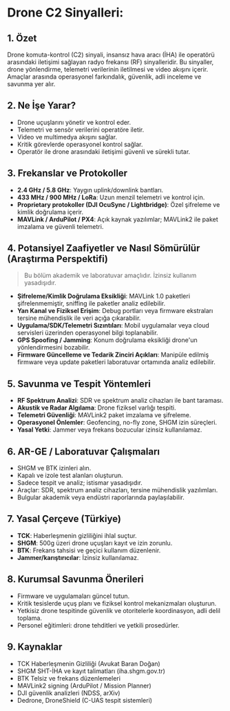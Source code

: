 # Drone C2 Sinyalleri:

## 1. Özet
Drone komuta-kontrol (C2) sinyali, insansız hava aracı (İHA) ile operatörü arasındaki iletişimi sağlayan radyo frekansı (RF) sinyalleridir. Bu sinyaller, drone yönlendirme, telemetri verilerinin iletilmesi ve video akışını içerir. Amaçlar arasında operasyonel farkındalık, güvenlik, adli inceleme ve savunma yer alır.

## 2. Ne İşe Yarar?
- Drone uçuşlarını yönetir ve kontrol eder.
- Telemetri ve sensör verilerini operatöre iletir.
- Video ve multimedya akışını sağlar.
- Kritik görevlerde operasyonel kontrol sağlar.
- Operatör ile drone arasındaki iletişimi güvenli ve sürekli tutar.

## 3. Frekanslar ve Protokoller
- **2.4 GHz / 5.8 GHz**: Yaygın uplink/downlink bantları.
- **433 MHz / 900 MHz / LoRa**: Uzun menzil telemetri ve kontrol için.
- **Proprietary protokoller (DJI OcuSync / Lightbridge)**: Özel şifreleme ve kimlik doğrulama içerir.
- **MAVLink / ArduPilot / PX4**: Açık kaynak yazılımlar; MAVLink2 ile paket imzalama ve güvenli telemetri.

## 4. Potansiyel Zaafiyetler ve Nasıl Sömürülür (Araştırma Perspektifi)
> Bu bölüm akademik ve laboratuvar amaçlıdır. İzinsiz kullanım yasadışıdır.

- **Şifreleme/Kimlik Doğrulama Eksikliği**: MAVLink 1.0 paketleri şifrelenmemiştir, sniffing ile paketler analiz edilebilir.
- **Yan Kanal ve Fiziksel Erişim**: Debug portları veya firmware ekstraları tersine mühendislik ile veri açığa çıkarabilir.
- **Uygulama/SDK/Telemetri Sızıntıları**: Mobil uygulamalar veya cloud servisleri üzerinden operasyonel bilgi toplanabilir.
- **GPS Spoofing / Jamming**: Konum doğrulama eksikliği drone'un yönlendirmesini bozabilir.
- **Firmware Güncelleme ve Tedarik Zinciri Açıkları**: Manipüle edilmiş firmware veya update paketleri laboratuvar ortamında analiz edilebilir.

## 5. Savunma ve Tespit Yöntemleri
- **RF Spektrum Analizi**: SDR ve spektrum analiz cihazları ile bant taraması.
- **Akustik ve Radar Algılama**: Drone fiziksel varlığı tespiti.
- **Telemetri Güvenliği**: MAVLink2 paket imzalama ve şifreleme.
- **Operasyonel Önlemler**: Geofencing, no-fly zone, SHGM izin süreçleri.
- **Yasal Yetki**: Jammer veya frekans bozucular izinsiz kullanılamaz.

## 6. AR-GE / Laboratuvar Çalışmaları
- SHGM ve BTK izinleri alın.
- Kapalı ve izole test alanları oluşturun.
- Sadece tespit ve analiz; istismar yasadışıdır.
- Araçlar: SDR, spektrum analiz cihazları, tersine mühendislik yazılımları.
- Bulgular akademik veya endüstri raporlarında paylaşılabilir.

## 7. Yasal Çerçeve (Türkiye)
- **TCK**: Haberleşmenin gizliliğini ihlal suçtur.
- **SHGM**: 500g üzeri drone uçuşları kayıt ve izin zorunlu.
- **BTK**: Frekans tahsisi ve geçici kullanım düzenlenir.
- **Jammer/karıştırıcılar**: İzinsiz kullanılamaz.

## 8. Kurumsal Savunma Önerileri
- Firmware ve uygulamaları güncel tutun.
- Kritik tesislerde uçuş planı ve fiziksel kontrol mekanizmaları oluşturun.
- Yetkisiz drone tespitinde güvenlik ve otoritelerle koordinasyon, adli delil toplama.
- Personel eğitimleri: drone tehditleri ve yetkili prosedürler.

## 9. Kaynaklar
- TCK Haberleşmenin Gizliliği (Avukat Baran Doğan)
- SHGM SHT-İHA ve kayıt talimatları (iha.shgm.gov.tr)
- BTK Telsiz ve frekans düzenlemeleri
- MAVLink2 signing (ArduPilot / Mission Planner)
- DJI güvenlik analizleri (NDSS, arXiv)
- Dedrone, DroneShield (C-UAS tespit sistemleri)
